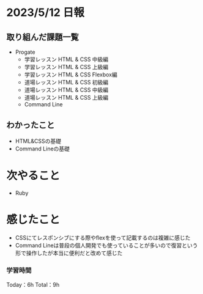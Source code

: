 # 2023/5/12 日報

## 取り組んだ課題一覧
- Progate
  - 学習レッスン HTML & CSS 中級編
  - 学習レッスン HTML & CSS 上級編
  - 学習レッスン HTML & CSS Flexbox編
  - 道場レッスン HTML & CSS 初級編
  - 道場レッスン HTML & CSS 中級編
  - 道場レッスン HTML & CSS 上級編
  - Command Line

## わかったこと
- HTML&CSSの基礎
- Command Lineの基礎

# 次やること
- Ruby

# 感じたこと
- CSSにてレスポンシブにする際やflexを使って記載するのは複雑に感じた
- Command Lineは普段の個人開発でも使っていることが多いので復習という形で操作したが本当に便利だと改めて感じた

### 学習時間
Today：6h Total：9h
